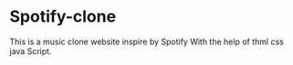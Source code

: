 # Spotify-clone
This is a music clone website inspire by Spotify With the help of thml css java Script.
